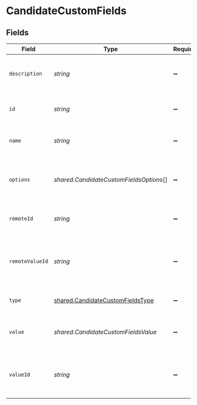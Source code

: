 # CandidateCustomFields


## Fields

| Field                                                                                       | Type                                                                                        | Required                                                                                    | Description                                                                                 | Example                                                                                     |
| ------------------------------------------------------------------------------------------- | ------------------------------------------------------------------------------------------- | ------------------------------------------------------------------------------------------- | ------------------------------------------------------------------------------------------- | ------------------------------------------------------------------------------------------- |
| `description`                                                                               | *string*                                                                                    | :heavy_minus_sign:                                                                          | The description of the custom field.                                                        | The completion status of the employee's training.                                           |
| `id`                                                                                        | *string*                                                                                    | :heavy_minus_sign:                                                                          | Unique identifier                                                                           | 8187e5da-dc77-475e-9949-af0f1fa4e4e3                                                        |
| `name`                                                                                      | *string*                                                                                    | :heavy_minus_sign:                                                                          | The name of the custom field.                                                               | Training Completion Status                                                                  |
| `options`                                                                                   | *shared.CandidateCustomFieldsOptions*[]                                                     | :heavy_minus_sign:                                                                          | An array of possible options for the custom field.                                          | [<br/>"Not Started",<br/>"In Progress",<br/>"Completed",<br/>"Overdue"<br/>]                |
| `remoteId`                                                                                  | *string*                                                                                    | :heavy_minus_sign:                                                                          | Provider's unique identifier                                                                | 8187e5da-dc77-475e-9949-af0f1fa4e4e3                                                        |
| `remoteValueId`                                                                             | *string*                                                                                    | :heavy_minus_sign:                                                                          | Provider's unique identifier for the value of the custom field.                             | e3cb75bf-aa84-466e-a6c1-b8322b257a48                                                        |
| `type`                                                                                      | [shared.CandidateCustomFieldsType](../../../sdk/models/shared/candidatecustomfieldstype.md) | :heavy_minus_sign:                                                                          | The type of the custom field.                                                               | Dropdown                                                                                    |
| `value`                                                                                     | *shared.CandidateCustomFieldsValue*                                                         | :heavy_minus_sign:                                                                          | The value associated with the custom field.                                                 | Completed                                                                                   |
| `valueId`                                                                                   | *string*                                                                                    | :heavy_minus_sign:                                                                          | The unique identifier for the value of the custom field.                                    | value_456                                                                                   |